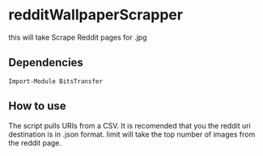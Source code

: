 # redditWallpaperScrapper
this will take Scrape Reddit pages for .jpg

## Dependencies
`Import-Module BitsTransfer`
## How to use 
The script pulls URIs from a CSV. It is recomended that you the reddit uri destination is in .json format. limit will take the top number of images from the reddit page. 
